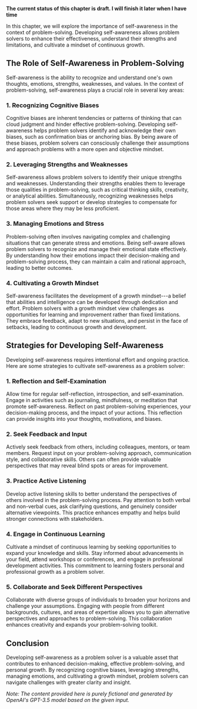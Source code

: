 **The current status of this chapter is draft. I will finish it later when I have time**

In this chapter, we will explore the importance of self-awareness in the context of problem-solving. Developing self-awareness allows problem solvers to enhance their effectiveness, understand their strengths and limitations, and cultivate a mindset of continuous growth.

The Role of Self-Awareness in Problem-Solving
---------------------------------------------

Self-awareness is the ability to recognize and understand one's own thoughts, emotions, strengths, weaknesses, and values. In the context of problem-solving, self-awareness plays a crucial role in several key areas:

### 1. Recognizing Cognitive Biases

Cognitive biases are inherent tendencies or patterns of thinking that can cloud judgment and hinder effective problem-solving. Developing self-awareness helps problem solvers identify and acknowledge their own biases, such as confirmation bias or anchoring bias. By being aware of these biases, problem solvers can consciously challenge their assumptions and approach problems with a more open and objective mindset.

### 2. Leveraging Strengths and Weaknesses

Self-awareness allows problem solvers to identify their unique strengths and weaknesses. Understanding their strengths enables them to leverage those qualities in problem-solving, such as critical thinking skills, creativity, or analytical abilities. Simultaneously, recognizing weaknesses helps problem solvers seek support or develop strategies to compensate for those areas where they may be less proficient.

### 3. Managing Emotions and Stress

Problem-solving often involves navigating complex and challenging situations that can generate stress and emotions. Being self-aware allows problem solvers to recognize and manage their emotional state effectively. By understanding how their emotions impact their decision-making and problem-solving process, they can maintain a calm and rational approach, leading to better outcomes.

### 4. Cultivating a Growth Mindset

Self-awareness facilitates the development of a growth mindset---a belief that abilities and intelligence can be developed through dedication and effort. Problem solvers with a growth mindset view challenges as opportunities for learning and improvement rather than fixed limitations. They embrace feedback, adapt to new situations, and persist in the face of setbacks, leading to continuous growth and development.

Strategies for Developing Self-Awareness
----------------------------------------

Developing self-awareness requires intentional effort and ongoing practice. Here are some strategies to cultivate self-awareness as a problem solver:

### 1. Reflection and Self-Examination

Allow time for regular self-reflection, introspection, and self-examination. Engage in activities such as journaling, mindfulness, or meditation that promote self-awareness. Reflect on past problem-solving experiences, your decision-making process, and the impact of your actions. This reflection can provide insights into your thoughts, motivations, and biases.

### 2. Seek Feedback and Input

Actively seek feedback from others, including colleagues, mentors, or team members. Request input on your problem-solving approach, communication style, and collaborative skills. Others can often provide valuable perspectives that may reveal blind spots or areas for improvement.

### 3. Practice Active Listening

Develop active listening skills to better understand the perspectives of others involved in the problem-solving process. Pay attention to both verbal and non-verbal cues, ask clarifying questions, and genuinely consider alternative viewpoints. This practice enhances empathy and helps build stronger connections with stakeholders.

### 4. Engage in Continuous Learning

Cultivate a mindset of continuous learning by seeking opportunities to expand your knowledge and skills. Stay informed about advancements in your field, attend workshops or conferences, and engage in professional development activities. This commitment to learning fosters personal and professional growth as a problem solver.

### 5. Collaborate and Seek Different Perspectives

Collaborate with diverse groups of individuals to broaden your horizons and challenge your assumptions. Engaging with people from different backgrounds, cultures, and areas of expertise allows you to gain alternative perspectives and approaches to problem-solving. This collaboration enhances creativity and expands your problem-solving toolkit.

Conclusion
----------

Developing self-awareness as a problem solver is a valuable asset that contributes to enhanced decision-making, effective problem-solving, and personal growth. By recognizing cognitive biases, leveraging strengths, managing emotions, and cultivating a growth mindset, problem solvers can navigate challenges with greater clarity and insight.

*Note: The content provided here is purely fictional and generated by OpenAI's GPT-3.5 model based on the given input.*
